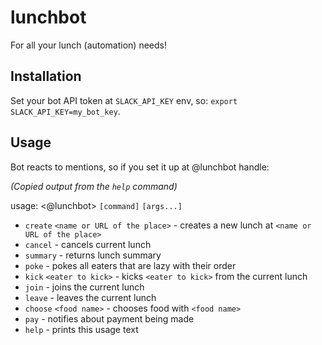 # lunchbot
For all your lunch (automation) needs!

## Installation

Set your bot API token at `SLACK_API_KEY` env, so: `export SLACK_API_KEY=my_bot_key`.

## Usage

Bot reacts to mentions, so if you set it up at @lunchbot handle:

_(Copied output from the `help` command)_

usage: <@lunchbot> `[command]` `[args...]`
* `create` `<name or URL of the place>` - creates a new lunch at `<name or URL of the place>`
* `cancel` - cancels current lunch
* `summary` - returns lunch summary
* `poke` - pokes all eaters that are lazy with their order
* `kick` `<eater to kick>` - kicks `<eater to kick>` from the current lunch
* `join` - joins the current lunch
* `leave` - leaves the current lunch
* `choose` `<food name>` - chooses food with `<food name>`
* `pay` - notifies about payment being made
* `help` - prints this usage text